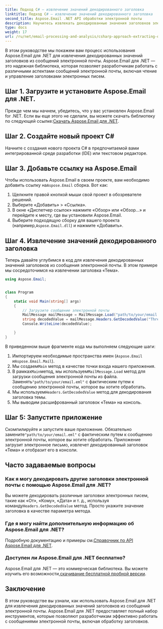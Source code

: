 ```yaml
---
title: Подход C# — извлечение значений декодированного заголовка
linktitle: Подход C# — извлечение значений декодированного заголовка
second_title: Aspose.Email .NET API обработки электронной почты
description: Научитесь извлекать декодированные значения заголовков электронной почты на C# с помощью Aspose.Email для .NET. Подробное руководство с примерами кода.
type: docs
weight: 17
url: /ru/net/email-processing-and-analysis/csharp-approach-extracting-decoded-header-values/
---
```


В этом руководстве мы покажем вам процесс использования Aspose.Email для .NET для извлечения декодированных значений заголовков из сообщений электронной почты. Aspose.Email для .NET — это надежная библиотека, которая позволяет разработчикам работать с различными аспектами сообщений электронной почты, включая чтение и управление заголовками электронных писем.

## Шаг 1. Загрузите и установите Aspose.Email для .NET.

 Прежде чем мы начнем, убедитесь, что у вас установлен Aspose.Email for .NET. Если вы еще этого не сделали, вы можете скачать библиотеку по следующей ссылке:[Скачать Aspose.Email для .NET](https://releases.aspose.com/email/net).

## Шаг 2. Создайте новый проект C#

Начните с создания нового проекта C# в предпочитаемой вами интегрированной среде разработки (IDE) или текстовом редакторе.

## Шаг 3. Добавьте ссылку на Aspose.Email

 Чтобы использовать Aspose.Email в своем проекте, вам необходимо добавить ссылку на`Aspose.Email` сборка. Вот как:

1. Щелкните правой кнопкой мыши свой проект в обозревателе решений.
2. Выберите «Добавить» > «Ссылка».
3. В окне «Диспетчер ссылок» нажмите «Обзор» или «Обзор...» и перейдите к месту, где вы установили Aspose.Email.
4.  Выберите подходящую сборку для вашего проекта (например,`Aspose.Email.dll`) и нажмите «Добавить».

## Шаг 4. Извлечение значений декодированного заголовка

Теперь давайте углубимся в код для извлечения декодированных значений заголовков из сообщения электронной почты. В этом примере мы сосредоточимся на извлечении заголовка «Тема».

```csharp
using Aspose.Email;


class Program
{
    static void Main(string[] args)
    {
        // Загрузите сообщение электронной почты
		MailMessage mailMessage = MailMessage.Load("path/to/your/email.eml");
		string decodedValue = mailMessage.Headers.GetDecodedValue("Thread-Topic");
		Console.WriteLine(decodedValue);

    }
}
```

В приведенном выше фрагменте кода мы выполняем следующие шаги:

1. Импортируем необходимые пространства имен (`Aspose.Email` и`Aspose.Email.Mail`).
2.  Мы создаем`Main` метод в качестве точки входа нашего приложения.
3.  В рамках`Main`метод, мы используем`MailMessage.Load` метод для загрузки сообщения электронной почты из файла. Заменять`"path/to/your/email.eml"` с фактическим путем к сообщению электронной почты, которое вы хотите обработать.
4.  Мы используем`Headers.GetDecodedValue` метод для декодирования заголовка темы.
5. Мы выводим расшифрованный заголовок «Тема» на консоль.

## Шаг 5: Запустите приложение

 Скомпилируйте и запустите ваше приложение. Обязательно замените`"path/to/your/email.eml"` с фактическим путем к сообщению электронной почты, которое вы хотите обработать. Приложение загрузит электронное письмо, извлечет декодированный заголовок «Тема» и отобразит его в консоли.

## Часто задаваемые вопросы

### Как я могу декодировать другие заголовки электронной почты с помощью Aspose.Email для .NET?

 Вы можете декодировать различные заголовки электронных писем, такие как «От», «Кому», «Дата» и т. д., используя команду`Headers.GetDecodedValue` метод. Просто укажите значение заголовка в качестве параметра метода.

### Где я могу найти дополнительную информацию об Aspose.Email для .NET?

 Подробную документацию и примеры см.[Справочник по API Aspose.Email для .NET](https://reference.aspose.com/email/net).

### Доступен ли Aspose.Email для .NET бесплатно?

 Aspose.Email для .NET — это коммерческая библиотека. Вы можете изучить его возможности,[скачивание бесплатной пробной версии](https://releases.aspose.com/email/net).

## Заключение

В этом руководстве вы узнали, как использовать Aspose.Email для .NET для извлечения декодированных значений заголовков из сообщений электронной почты. Aspose.Email для .NET предоставляет полный набор инструментов, которые позволяют разработчикам эффективно работать с сообщениями электронной почты, включая обработку заголовков.